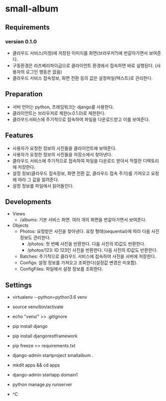 # small-album

## Requirements
### version 0.1.0
- 클라우드 서비스(미정)에 저장된 이미지를 화면(브라우저?)에 번갈아가면서 보여준다.
- 구동환경은 라즈베리파이급으로 클라이언트 환경에서 접속하면 바로 실행된다. (사용자의 로그인 행동은 없음)
- 클라우드 서비스 접속정보, 화면 전환 등의 값은 설정파일(텍스트)로 관리한다.

## Preparation
- 서버 언어는 python, 프레임워크는 django를 사용한다.
- 클라이언트는 브라우저로 제한(v.0.1.0)로 제한한다.
- 클라우드서비스에 주기적으로 접속하여 파일을 다운로드받고 이를 보여준다.

## Features
- 사용자가 요청한 정보의 사진들을 클라이언트에 보여준다.
- 사용자가 요청한 정보의 사진들을 저장소에서 찾아낸다.
- 클라우드 서비스에 주기적으로 접속하여 파일을 다운로드 받아서 적절한 디렉토리에 저장한다.
- 설정 정보(클라우드 접속정보, 화면 전환 값, 클라우드 접속 주기)를 가져오고 요청에 따라 그 값을 알려준다.
- 설정 정보를 파일에서 읽어들인다.

## Developments
- Views
  - /albums: 기본 서비스 화면. 여러 개의 화면을 번갈아가면서 보여준다.
- Objects
  - Photos: 요청받은 사진을 찾아낸다. 요청 형태(sequential)에 따라 다음 사진 정보도 관리한다.
    - /photos: 첫 번째 사진을 반환한다. 다음 사진의 ID값도 반환한다.
    - /photos/123: ID 123인 사진을 반환한다. 다음 사진의 ID값도 반환한다. 
  - Batches: 주기적으로 클라우드 서비스에 접속하여 사진을 서버에 저장한다.
  - Configs: 설정 정보를 가져오고 조회한다(설정값 변경은 미포함).
  - ConfigFiles: 파일에서 설정 정보를 조회한다.

## Settings
- virtualenv --python=python3.6 venv
- source venv/bin/activate

- echo "venv/" >> .gitignore

- pip install django
- pip install djangorestframework

- pip freeze >> requirements.txt

- django-admin startproject smallalbum .
- mkdit apps && cd apps
- django-admin startapp domain1
- python manage.py runserver
- ^C

